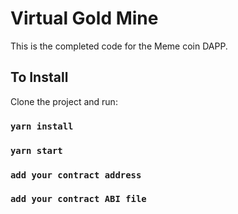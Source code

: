 # Virtual Gold Mine

This is the completed code for the Meme coin DAPP.

## To Install

Clone the project and run:

### `yarn install`
### `yarn start`
### `add your contract address`
### `add your contract ABI file`
